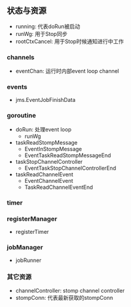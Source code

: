 
## 状态与资源

- running: 代表doRun被启动
- runWg: 用于Stop同步
- rootCtxCancel: 用于Stop时候通知进行中工作

### channels

- eventChan: 运行时内部event loop channel

### events

- jms.EventJobFinishData

### goroutine

- doRun: 处理event loop
    + runWg
- taskReadStompMessage
    + EventInStompMessage
    + EventTaskReadStompMessageEnd
- taskStopChannelController
    + EventTaskStopChannelControllerEnd
- taskReadChannelEvent
    + EventChannelEvent
    + TaskReadChannelEventEnd

### timer

### registerManager
    
- registerTimer

### jobManager
    
- jobRunner

### 其它资源

- channelController: stomp channel controller
- stompConn: 代表最新获取的stompConn
